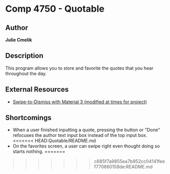 # Comp 4750 - Quotable

## Author

**Julie Cmelik**

## Description

This program allows you to store and favorite the quotes that you hear throughout the day.

## External Resources
- [Swipe-to-Dismiss with Material 3 (modified at times for project)](https://www.geeksforgeeks.org/android-jetpack-compose-swipe-to-dismiss-with-material-3/)

## Shortcomings

* When a user finished inputting a quote, pressing the button or "Done" refocuses the author text input box instead of the top input box.
<<<<<<< HEAD:Quotable/README.md
* On the favorites screen, a user can swipe right even thought doing so starts nothing.
=======
>>>>>>> c685f7a9855ea7b952cc04141feef770860158de:README.md
